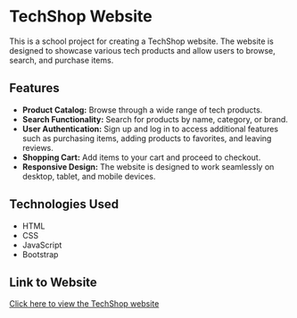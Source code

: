# TechShop Website

This is a school project for creating a TechShop website. The website is designed to showcase various tech products and allow users to browse, search, and purchase items.

## Features

- **Product Catalog:** Browse through a wide range of tech products.
- **Search Functionality:** Search for products by name, category, or brand.
- **User Authentication:** Sign up and log in to access additional features such as purchasing items, adding products to favorites, and leaving reviews.
- **Shopping Cart:** Add items to your cart and proceed to checkout.
- **Responsive Design:** The website is designed to work seamlessly on desktop, tablet, and mobile devices.

## Technologies Used

- HTML
- CSS
- JavaScript
- Bootstrap

## Link to Website

[Click here to view the TechShop website](#)
